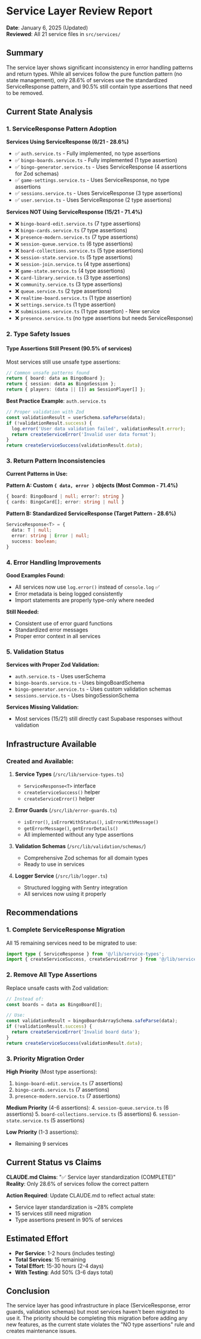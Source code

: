 # Service Layer Review Report

**Date**: January 6, 2025 (Updated)  
**Reviewed**: All 21 service files in `src/services/`

## Summary

The service layer shows significant inconsistency in error handling patterns and return types. While all services follow the pure function pattern (no state management), only 28.6% of services use the standardized ServiceResponse pattern, and 90.5% still contain type assertions that need to be removed.

## Current State Analysis

### 1. ServiceResponse Pattern Adoption

**Services Using ServiceResponse (6/21 - 28.6%)**

- ✅ `auth.service.ts` - Fully implemented, no type assertions
- ✅ `bingo-boards.service.ts` - Fully implemented (1 type assertion)
- ✅ `bingo-generator.service.ts` - Uses ServiceResponse (4 assertions for Zod schemas)
- ✅ `game-settings.service.ts` - Uses ServiceResponse, no type assertions
- ✅ `sessions.service.ts` - Uses ServiceResponse (3 type assertions)
- ✅ `user.service.ts` - Uses ServiceResponse (2 type assertions)

**Services NOT Using ServiceResponse (15/21 - 71.4%)**

- ❌ `bingo-board-edit.service.ts` (7 type assertions)
- ❌ `bingo-cards.service.ts` (7 type assertions)
- ❌ `presence-modern.service.ts` (7 type assertions)
- ❌ `session-queue.service.ts` (6 type assertions)
- ❌ `board-collections.service.ts` (5 type assertions)
- ❌ `session-state.service.ts` (5 type assertions)
- ❌ `session-join.service.ts` (4 type assertions)
- ❌ `game-state.service.ts` (4 type assertions)
- ❌ `card-library.service.ts` (3 type assertions)
- ❌ `community.service.ts` (3 type assertions)
- ❌ `queue.service.ts` (2 type assertions)
- ❌ `realtime-board.service.ts` (1 type assertion)
- ❌ `settings.service.ts` (1 type assertion)
- ❌ `submissions.service.ts` (1 type assertion) - New service
- ❌ `presence.service.ts` (no type assertions but needs ServiceResponse)

### 2. Type Safety Issues

#### Type Assertions Still Present (90.5% of services)

Most services still use unsafe type assertions:

```typescript
// Common unsafe patterns found
return { board: data as BingoBoard };
return { session: data as BingoSession };
return { players: (data || []) as SessionPlayer[] };
```

**Best Practice Example**: `auth.service.ts`

```typescript
// Proper validation with Zod
const validationResult = userSchema.safeParse(data);
if (!validationResult.success) {
  log.error('User data validation failed', validationResult.error);
  return createServiceError('Invalid user data format');
}
return createServiceSuccess(validationResult.data);
```

### 3. Return Pattern Inconsistencies

**Current Patterns in Use:**

**Pattern A: Custom `{ data, error }` objects (Most Common - 71.4%)**

```typescript
{ board: BingoBoard | null; error?: string }
{ cards: BingoCard[]; error: string | null }
```

**Pattern B: Standardized ServiceResponse (Target Pattern - 28.6%)**

```typescript
ServiceResponse<T> = {
  data: T | null;
  error: string | Error | null;
  success: boolean;
}
```

### 4. Error Handling Improvements

**Good Examples Found:**

- All services now use `log.error()` instead of `console.log` ✅
- Error metadata is being logged consistently
- Import statements are properly type-only where needed

**Still Needed:**

- Consistent use of error guard functions
- Standardized error messages
- Proper error context in all services

### 5. Validation Status

**Services with Proper Zod Validation:**

- `auth.service.ts` - Uses userSchema
- `bingo-boards.service.ts` - Uses bingoBoardSchema
- `bingo-generator.service.ts` - Uses custom validation schemas
- `sessions.service.ts` - Uses bingoSessionSchema

**Services Missing Validation:**

- Most services (15/21) still directly cast Supabase responses without validation

## Infrastructure Available

### Created and Available:

1. **Service Types** (`/src/lib/service-types.ts`)

   - `ServiceResponse<T>` interface
   - `createServiceSuccess()` helper
   - `createServiceError()` helper

2. **Error Guards** (`/src/lib/error-guards.ts`)

   - `isError()`, `isErrorWithStatus()`, `isErrorWithMessage()`
   - `getErrorMessage()`, `getErrorDetails()`
   - All implemented without any type assertions

3. **Validation Schemas** (`/src/lib/validation/schemas/`)

   - Comprehensive Zod schemas for all domain types
   - Ready to use in services

4. **Logger Service** (`/src/lib/logger.ts`)
   - Structured logging with Sentry integration
   - All services now using it properly

## Recommendations

### 1. Complete ServiceResponse Migration

All 15 remaining services need to be migrated to use:

```typescript
import type { ServiceResponse } from '@/lib/service-types';
import { createServiceSuccess, createServiceError } from '@/lib/service-types';
```

### 2. Remove All Type Assertions

Replace unsafe casts with Zod validation:

```typescript
// Instead of:
const boards = data as BingoBoard[];

// Use:
const validationResult = bingoBoardsArraySchema.safeParse(data);
if (!validationResult.success) {
  return createServiceError('Invalid board data');
}
return createServiceSuccess(validationResult.data);
```

### 3. Priority Migration Order

**High Priority** (Most type assertions):

1. `bingo-board-edit.service.ts` (7 assertions)
2. `bingo-cards.service.ts` (7 assertions)
3. `presence-modern.service.ts` (7 assertions)

**Medium Priority** (4-6 assertions): 4. `session-queue.service.ts` (6 assertions) 5. `board-collections.service.ts` (5 assertions) 6. `session-state.service.ts` (5 assertions)

**Low Priority** (1-3 assertions):

- Remaining 9 services

## Current Status vs Claims

**CLAUDE.md Claims**: "✅ Service layer standardization (COMPLETE)"
**Reality**: Only 28.6% of services follow the correct pattern

**Action Required**: Update CLAUDE.md to reflect actual state:

- Service layer standardization is ~28% complete
- 15 services still need migration
- Type assertions present in 90% of services

## Estimated Effort

- **Per Service**: 1-2 hours (includes testing)
- **Total Services**: 15 remaining
- **Total Effort**: 15-30 hours (2-4 days)
- **With Testing**: Add 50% (3-6 days total)

## Conclusion

The service layer has good infrastructure in place (ServiceResponse, error guards, validation schemas) but most services haven't been migrated to use it. The priority should be completing this migration before adding any new features, as the current state violates the "NO type assertions" rule and creates maintenance issues.
